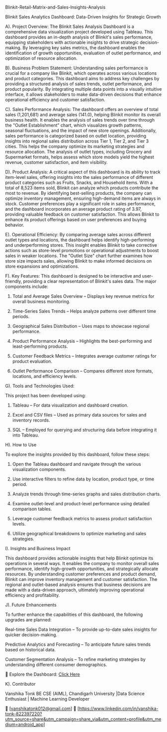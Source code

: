 Blinkit-Retail-Matrix-and-Sales-Insights-Analysis

Blinkit Sales Analytics Dashboard: Data-Driven Insights for Strategic Growth

A). Project Overview:
The Blinkit Sales Analysis Dashboard is a comprehensive data visualization project developed using Tableau. This dashboard provides an in-depth analysis of Blinkit's sales performance, equipping stakeholders with actionable insights to drive strategic decision-making. By leveraging key sales metrics, the dashboard enables the identification of growth opportunities, evaluation of outlet performance, and optimization of resource allocation.

B). Business Problem Statement:
Understanding sales performance is crucial for a company like Blinkit, which operates across various locations and product categories. This dashboard aims to address key challenges by providing a structured analysis of sales trends, outlet performance, and product popularity. By integrating multiple data points into a visually intuitive interface, it allows stakeholders to make data-driven decisions that enhance operational efficiency and customer satisfaction.

C). Sales Performance Analysis:
The dashboard offers an overview of total sales (1,201,681) and average sales (141.0), helping Blinkit monitor its overall business health. It enables the analysis of sales trends over time through the "Outlet Establishment" chart, which visualizes growth patterns, seasonal fluctuations, and the impact of new store openings. Additionally, sales performance is categorized based on outlet location, providing insights into regional sales distribution across Tier 1, Tier 2, and Tier 3 cities. This helps the company optimize its marketing strategies and resource allocation. The analysis of outlet types, including Grocery and Supermarket formats, helps assess which store models yield the highest revenue, customer satisfaction, and item visibility.

D). Product Analysis:
A critical aspect of this dashboard is its ability to track item-level sales, offering insights into the sales performance of different product categories such as Fruits, Snacks, and Household items. With a total of 8,523 items sold, Blinkit can analyze which products contribute the most to revenue. By identifying best-selling products, the company can optimize inventory management, ensuring high-demand items are always in stock. Customer preferences play a significant role in sales performance, and the dashboard incorporates an average product rating of 3.97, providing valuable feedback on customer satisfaction. This allows Blinkit to enhance its product offerings based on user preferences and buying behavior.

E). Operational Efficiency:
By comparing average sales across different outlet types and locations, the dashboard helps identify high-performing and underperforming stores. This insight enables Blinkit to take corrective actions such as store-level promotions or operational adjustments to boost sales in weaker locations. The "Outlet Size" chart further examines how store size impacts sales, allowing Blinkit to make informed decisions on store expansions and optimizations.

F). Key Features:
This dashboard is designed to be interactive and user-friendly, providing a clear representation of Blinkit's sales data. The major components include:

1. Total and Average Sales Overview – Displays key revenue metrics for overall business monitoring.

2. Time-Series Sales Trends – Helps analyze patterns over different time periods.

3. Geographical Sales Distribution – Uses maps to showcase regional performance.

4. Product Performance Analysis – Highlights the best-performing and least-performing products.

5. Customer Feedback Metrics – Integrates average customer ratings for product evaluation.

6. Outlet Performance Comparison – Compares different store formats, locations, and efficiency levels.

G). Tools and Technologies Used: 

This project has been developed using:

1. Tableau – For data visualization and dashboard creation.

2. Excel and CSV files – Used as primary data sources for sales and inventory records.

3. SQL – Employed for querying and structuring data before integrating it into Tableau.

H). How to Use

To explore the insights provided by this dashboard, follow these steps:

1. Open the Tableau dashboard and navigate through the various visualization components.

2. Use interactive filters to refine data by location, product type, or time period.

3. Analyze trends through time-series graphs and sales distribution charts.

4. Examine outlet-level and product-level performance using detailed comparison tables.

5. Leverage customer feedback metrics to assess product satisfaction levels.

6. Utilize geographical breakdowns to optimize marketing and sales strategies.

I). Insights and Business Impact

This dashboard provides actionable insights that help Blinkit optimize its operations in several ways. It enables the company to monitor overall sales performance, identify high-growth opportunities, and strategically allocate resources. By understanding customer preferences and product demand, Blinkit can improve inventory management and customer satisfaction. The regional and outlet-based analysis ensures that business decisions are made with a data-driven approach, ultimately improving operational efficiency and profitability.

J). Future Enhancements

To further enhance the capabilities of this dashboard, the following upgrades are planned:

Real-time Sales Data Integration – To provide up-to-date sales insights for quicker decision-making.

Predictive Analytics and Forecasting – To anticipate future sales trends based on historical data.

Customer Segmentation Analysis – To refine marketing strategies by understanding different consumer demographics.

📌 Explore the Dashboard: [Click Here](DASHBOARD_LINK.md)

K). Contributor

Vanshika Tonk BE  CSE (AIML), Chandigarh University |Data  Science Enthusiast | Machine Learning Developer

📧 [vanshikatonk012@gmail.com] 🔗 [https://www.linkedin.com/in/vanshika-tonk-822397220?utm_source=share&utm_campaign=share_via&utm_content=profile&utm_medium=android_app]

